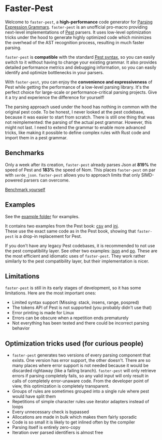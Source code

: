 # Faster-Pest

Welcome to `faster-pest`, a **high-performance** code generator for [Parsing Expression Grammars](https://pest.rs/book/grammars/peg.html). `faster-pest` is an unofficial pro-macro providing next-level implementations of [Pest](https://pest.rs/) parsers. It uses low-level optimization tricks under the hood to generate highly optimized code which minimizes the overhead of the AST recognition process, resulting in much faster parsing.

`faster-pest` is **compatible** with the standard [Pest syntax](https://pest.rs/book/grammars/syntax.html), so you can easily switch to it without having to change your existing grammar. It also provides detailed performance metrics and debugging information, so you can easily identify and optimize bottlenecks in your parsers.

With `faster-pest`, you can enjoy the **convenience and expressiveness** of Pest while getting the performance of a low-level parsing library. It's the perfect choice for large-scale or performance-critical parsing projects. Give it a try and experience the difference for yourself!

The parsing approach used under the hood has nothing in common with the original pest code. To be honest, I never looked at the pest codebase, because it was easier to start from scratch. There is still one thing that was not reimplemented: the parsing of the actual pest grammar. However, this might not last. I need to extend the grammar to enable more advanced tricks, like making it possible to define complex rules with Rust code and import them in a pest grammar.

## Benchmarks

Only a week after its creation, `faster-pest` already parses Json at **819%** the speed of Pest and **183%** the speed of Nom. This places `faster-pest` on par with `serde_json`. `faster-pest` allows you to approach limits that only SIMD-powered parsers can overcome.

[Benchmark yourself](https://github.com/Mubelotix/pestvsnom)

## Examples

See the [example folder](https://github.com/Mubelotix/faster-pest/tree/master/faster-pest/examples) for examples.

It contains two examples from the Pest book: [csv](https://github.com/Mubelotix/faster-pest/tree/master/faster-pest/examples/csv) and [ini](https://github.com/Mubelotix/faster-pest/tree/master/faster-pest/examples/ini).  
These use the exact same code as in the Pest book, showing that `faster-pest` is a drop-in replacement for Pest.

If you don't have any legacy Pest codebases, it is recommended to not use the pest compatibility layer. See other two examples: [json](https://github.com/Mubelotix/faster-pest/tree/master/faster-pest/examples/json) and [po](https://github.com/Mubelotix/faster-pest/tree/master/faster-pest/examples/po).
These are the most efficient and idiomatic uses of `faster-pest`. They work rather similarly to the pest compatibility layer, but their implementation is nicer.

## Limitations

`faster-pest` is still in its early stages of development, so it has some limitations. Here are the most important ones:

- Limited syntax support (Missing: stack, insens, range, pospred)
- The tokens API of Pest is not supported (you probably didn't use that)
- Error printing is made for Linux
- Errors can be obscure when a repetition ends prematurely
- Not everything has been tested and there could be incorrect parsing behavior

## Optimization tricks used (for curious people)

- `faster-pest` generates two versions of every parsing component that exists. One version has error support, the other doesn't. There are so many places where error support is not needed because it would be discarded rightaway (like a failing branch). `faster-pest` will only retrieve errors if parsing completely fails, so any valid input will only result in calls of completely error-unaware code. From the developer point of view, this optimization is completely transparent.
- Groups of rules are sometimes grouped into a single rule where pest would have split them
- Repetitions of simple character rules use iterator adapters instead of loops
- Every unnecessary check is bypassed
- Allocations are made in bulk which makes them fairly sporadic
- Code is so small it is likely to get inlined often by the compiler
- Parsing itself is entirely zero-copy
- Iteration over parsed identifiers is almost free
